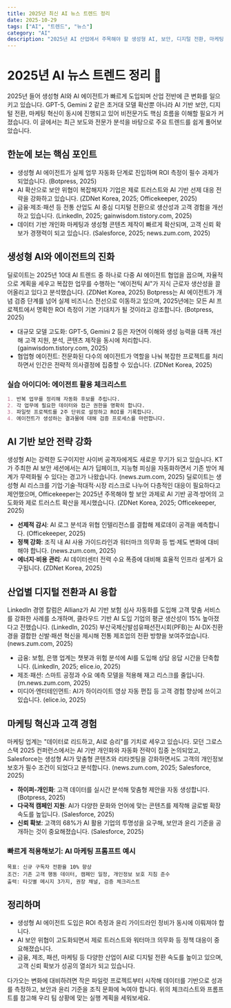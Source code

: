 ```yaml
---
title: 2025년 최신 AI 뉴스 트렌드 정리
date: 2025-10-29
tags: ["AI", "트렌드", "뉴스"]
category: "AI"
description: "2025년 AI 산업에서 주목해야 할 생성형 AI, 보안, 디지털 전환, 마케팅 혁신 소식을 한눈에 정리합니다."
---
```


# 2025년 AI 뉴스 트렌드 정리 🧠

2025년 들어 생성형 AI와 AI 에이전트가 빠르게 도입되며 산업 전반에 큰 변화를 일으키고 있습니다. GPT-5, Gemini 2 같은 초거대 모델 확산뿐 아니라 AI 기반 보안, 디지털 전환, 마케팅 혁신이 동시에 진행되고 있어 비전문가도 핵심 흐름을 이해할 필요가 커졌습니다. 이 글에서는 최근 보도와 전문가 분석을 바탕으로 주요 트렌드를 쉽게 풀어보았습니다.

## 한눈에 보는 핵심 포인트

- 생성형 AI 에이전트가 실제 업무 자동화 단계로 진입하며 ROI 측정이 필수 과제가 되었습니다. (Botpress, 2025)
- AI 확산으로 보안 위협이 복잡해지자 기업은 제로 트러스트와 AI 기반 선제 대응 전략을 강화하고 있습니다. (ZDNet Korea, 2025; Officekeeper, 2025)
- 금융·제조·패션 등 전통 산업도 AI 중심 디지털 전환으로 생산성과 고객 경험을 개선하고 있습니다. (LinkedIn, 2025; gainwisdom.tistory.com, 2025)
- 데이터 기반 개인화 마케팅과 생성형 콘텐츠 제작이 빠르게 확산되며, 고객 신뢰 확보가 경쟁력이 되고 있습니다. (Salesforce, 2025; news.zum.com, 2025)

## 생성형 AI와 에이전트의 진화

딜로이트는 2025년 10대 AI 트렌드 중 하나로 다중 AI 에이전트 협업을 꼽으며, 자율적으로 계획을 세우고 복잡한 업무를 수행하는 "에이전틱 AI"가 지식 근로자 생산성을 끌어올리고 있다고 분석했습니다. (ZDNet Korea, 2025) Botpress는 AI 에이전트가 개념 검증 단계를 넘어 실제 비즈니스 전선으로 이동하고 있으며, 2025년에는 모든 AI 프로젝트에서 명확한 ROI 측정이 기본 기대치가 될 것이라고 강조합니다. (Botpress, 2025)

- 대규모 모델 고도화: GPT-5, Gemini 2 등은 자연어 이해와 생성 능력을 대폭 개선해 고객 지원, 분석, 콘텐츠 제작을 동시에 처리합니다. (gainwisdom.tistory.com, 2025)
- 협업형 에이전트: 전문화된 다수의 에이전트가 역할을 나눠 복잡한 프로젝트를 처리하면서 인간은 전략적 의사결정에 집중할 수 있습니다. (ZDNet Korea, 2025)

### 실습 아이디어: 에이전트 활용 체크리스트

```markdown
1. 반복 업무를 정리해 자동화 후보를 추립니다.
2. 각 업무에 필요한 데이터와 접근 권한을 명확히 합니다.
3. 파일럿 프로젝트를 2주 단위로 설정하고 ROI를 기록합니다.
4. 에이전트가 생성하는 결과물에 대해 검증 프로세스를 마련합니다.
```

## AI 기반 보안 전략 강화

생성형 AI는 강력한 도구이지만 사이버 공격자에게도 새로운 무기가 되고 있습니다. KT가 주최한 AI 보안 세션에서는 AI가 딥페이크, 지능형 피싱을 자동화하면서 기존 방어 체계가 무력화될 수 있다는 경고가 나왔습니다. (news.zum.com, 2025) 딜로이트는 생성형 AI 리스크를 기업·기술·적대적·시장 리스크로 나누어 다층적인 대응이 필요하다고 제언했으며, Officekeeper는 2025년 주목해야 할 보안 과제로 AI 기반 공격·방어의 고도화와 제로 트러스트 확산을 제시했습니다. (ZDNet Korea, 2025; Officekeeper, 2025)

- **선제적 감시**: AI 로그 분석과 위협 인텔리전스를 결합해 제로데이 공격을 예측합니다. (Officekeeper, 2025)
- **정책 강화**: 조직 내 AI 사용 가이드라인과 워터마크 의무화 등 법·제도 변화에 대비해야 합니다. (news.zum.com, 2025)
- **에너지·비용 관리**: AI 데이터센터 전력 수요 폭증에 대비해 효율적 인프라 설계가 요구됩니다. (ZDNet Korea, 2025)

## 산업별 디지털 전환과 AI 융합

LinkedIn 경영 칼럼은 Allianz가 AI 기반 보험 심사 자동화를 도입해 고객 맞춤 서비스를 강화한 사례를 소개하며, 클라우드 기반 AI 도입 기업의 평균 생산성이 15% 높아졌다고 전했습니다. (LinkedIn, 2025) 부산국제신발섬유패션전시회(PFB)는 AI·DX·친환경을 결합한 신발·패션 혁신을 제시해 전통 제조업의 전환 방향을 보여주었습니다. (news.zum.com, 2025)

- 금융: 보험, 은행 업계는 챗봇과 위험 분석에 AI를 도입해 상담 응답 시간을 단축합니다. (LinkedIn, 2025; elice.io, 2025)
- 제조·패션: 스마트 공정과 수요 예측 모델을 적용해 재고 리스크를 줄입니다. (m.news.zum.com, 2025)
- 미디어·엔터테인먼트: AI가 하이라이트 영상 자동 편집 등 고객 경험 향상에 쓰이고 있습니다. (elice.io, 2025)

## 마케팅 혁신과 고객 경험

마케팅 업계는 "데이터로 리드하고, AI로 승리"를 기치로 세우고 있습니다. 모던 그로스 스택 2025 컨퍼런스에서는 AI 기반 개인화와 자동화 전략이 집중 논의되었고, Salesforce는 생성형 AI가 맞춤형 콘텐츠와 리타겟팅을 강화하면서도 고객의 개인정보 보호가 필수 조건이 되었다고 분석합니다. (news.zum.com, 2025; Salesforce, 2025)

- **하이퍼-개인화**: 고객 데이터를 실시간 분석해 맞춤형 제안을 자동 생성합니다. (Botpress, 2025)
- **다국적 캠페인 지원**: AI가 다양한 문화와 언어에 맞는 콘텐츠를 제작해 글로벌 확장 속도를 높입니다. (Salesforce, 2025)
- **신뢰 확보**: 고객의 68%가 AI 활용 기업의 투명성을 요구해, 보안과 윤리 기준을 공개하는 것이 중요해졌습니다. (Salesforce, 2025)

### 빠르게 적용해보기: AI 마케팅 프롬프트 예시

```text
목표: 신규 구독자 전환율 10% 향상
조건: 기존 고객 행동 데이터, 캠페인 일정, 개인정보 보호 지침 준수
출력: 타깃별 메시지 3가지, 권장 채널, 검증 체크리스트
```

## 정리하며

- 생성형 AI 에이전트 도입은 ROI 측정과 윤리 가이드라인 정비가 동시에 이뤄져야 합니다.
- AI 보안 위협이 고도화되면서 제로 트러스트와 워터마크 의무화 등 정책 대응이 중요해졌습니다.
- 금융, 제조, 패션, 마케팅 등 다양한 산업이 AI로 디지털 전환 속도를 높이고 있으며, 고객 신뢰 확보가 성공의 열쇠가 되고 있습니다.

다가오는 변화에 대비하려면 작은 파일럿 프로젝트부터 시작해 데이터를 기반으로 성과를 측정하고, 보안과 윤리 기준을 조직 문화에 녹여야 합니다. 위의 체크리스트와 프롬프트를 참고해 우리 팀 상황에 맞는 실행 계획을 세워보세요.

